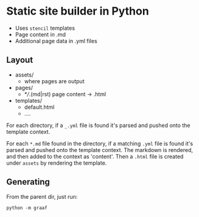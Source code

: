 # Static site builder in Python

- Uses `stencil` templates
- Page content in .md
- Additional page data in .yml files

## Layout

- assets/
  - where pages are output
- pages/
  - \**/*.(md|rst) page content -> .html
- templates/
  - default.html
  - ....

For each directory, if a `_.yml` file is found it's parsed and pushed onto the template context.

For each `*.md` file found in the directory, if a matching `.yml` file is found it's parsed and pushed onto the template context.
The markdown is rendered, and then added to the context as 'content'.
Then a `.html` file is created under ``assets`` by rendering the template.


## Generating

From the parent dir, just run:

    python -m graaf
